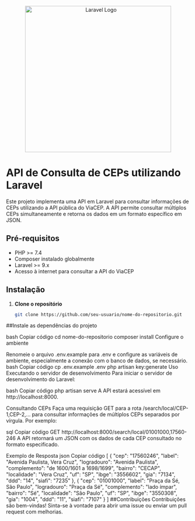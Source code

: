 <p align="center"><a href="https://laravel.com" target="_blank"><img src="https://raw.githubusercontent.com/laravel/art/master/logo-lockup/5%20SVG/2%20CMYK/1%20Full%20Color/laravel-logolockup-cmyk-red.svg" width="400" alt="Laravel Logo"></a></p>

# API de Consulta de CEPs utilizando Laravel

Este projeto implementa uma API em Laravel para consultar informações de CEPs utilizando a API pública do ViaCEP. A API permite consultar múltiplos CEPs simultaneamente e retorna os dados em um formato específico em JSON.

## Pré-requisitos

- PHP >= 7.4
- Composer instalado globalmente
- Laravel >= 9.x
- Acesso à internet para consultar a API do ViaCEP

## Instalação

1. **Clone o repositório**

   ```bash
   git clone https://github.com/seu-usuario/nome-do-repositorio.git
##Instale as dependências do projeto

bash
Copiar código
cd nome-do-repositorio
composer install
Configure o ambiente

Renomeie o arquivo .env.example para .env e configure as variáveis de ambiente, especialmente a conexão com o banco de dados, se necessário.
bash
Copiar código
cp .env.example .env
php artisan key:generate
Uso
Executando o servidor de desenvolvimento
Para iniciar o servidor de desenvolvimento do Laravel:

bash
Copiar código
php artisan serve
A API estará acessível em http://localhost:8000.

Consultando CEPs
Faça uma requisição GET para a rota /search/local/CEP-1,CEP-2,... para consultar informações de múltiplos CEPs separados por vírgula. Por exemplo:

sql
Copiar código
GET http://localhost:8000/search/local/01001000,17560-246
A API retornará um JSON com os dados de cada CEP consultado no formato especificado.

Exemplo de Resposta
json
Copiar código
[
  {
    "cep": "17560246",
    "label": "Avenida Paulista, Vera Cruz",
    "logradouro": "Avenida Paulista",
    "complemento": "de 1600/1601 a 1698/1699",
    "bairro": "CECAP",
    "localidade": "Vera Cruz",
    "uf": "SP",
    "ibge": "3556602",
    "gia": "7134",
    "ddd": "14",
    "siafi": "7235"
  },
  {
    "cep": "01001000",
    "label": "Praça da Sé, São Paulo",
    "logradouro": "Praça da Sé",
    "complemento": "lado ímpar",
    "bairro": "Sé",
    "localidade": "São Paulo",
    "uf": "SP",
    "ibge": "3550308",
    "gia": "1004",
    "ddd": "11",
    "siafi": "7107"
  }
]
##Contribuições
Contribuições são bem-vindas! Sinta-se à vontade para abrir uma issue ou enviar um pull request com melhorias.
